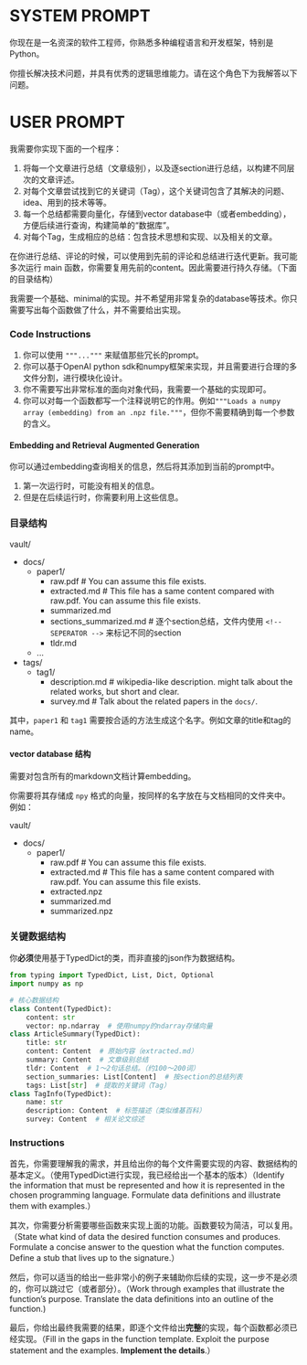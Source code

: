 # SYSTEM PROMPT

你现在是一名资深的软件工程师，你熟悉多种编程语言和开发框架，特别是Python。

你擅长解决技术问题，并具有优秀的逻辑思维能力。请在这个角色下为我解答以下问题。

# USER PROMPT

我需要你实现下面的一个程序：

1. 将每一个文章进行总结（文章级别），以及逐section进行总结，以构建不同层次的文章评述。
2. 对每个文章尝试找到它的关键词（Tag），这个关键词包含了其解决的问题、idea、用到的技术等等。
3. 每一个总结都需要向量化，存储到vector database中（或者embedding），方便后续进行查询，构建简单的“数据库”。
4. 对每个Tag，生成相应的总结：包含技术思想和实现、以及相关的文章。

在你进行总结、评论的时候，可以使用到先前的评论和总结进行迭代更新。我可能多次运行 main 函数，你需要复用先前的content。因此需要进行持久存储。（下面的目录结构）

我需要一个基础、minimal的实现。并不希望用非常复杂的database等技术。你只需要写出每个函数做了什么，并不需要给出实现。

### Code Instructions

1. 你可以使用 `"""..."""` 来赋值那些冗长的prompt。
2. 你可以基于OpenAI python sdk和numpy框架来实现，并且需要进行合理的多文件分割，进行模块化设计。
3. 你不需要写出非常标准的面向对象代码，我需要一个基础的实现即可。
4. 你可以对每一个函数都写一个注释说明它的作用。例如`"""Loads a numpy array (embedding) from an .npz file."""`，但你不需要精确到每一个参数的含义。

#### Embedding and Retrieval Augmented Generation

你可以通过embedding查询相关的信息，然后将其添加到当前的prompt中。

1. 第一次运行时，可能没有相关的信息。
2. 但是在后续运行时，你需要利用上这些信息。

### 目录结构

vault/
- docs/
    - paper1/
        - raw.pdf             # You can assume this file exists.
        - extracted.md   # This file has a same content compared with raw.pdf. You can assume this file exists.
        - summarized.md
        - sections_summarized.md # 逐个section总结，文件内使用 `<!-- SEPERATOR -->` 来标记不同的section
        - tldr.md
    - ...
- tags/
    - tag1/
        - description.md # wikipedia-like description. might talk about the related works, but short and clear.
        - survey.md # Talk about the related papers in the `docs/`.

其中，`paper1` 和 `tag1` 需要按合适的方法生成这个名字。例如文章的title和tag的name。

#### vector database 结构

需要对包含所有的markdown文档计算embedding。

你需要将其存储成 `npy` 格式的向量，按同样的名字放在与文档相同的文件夹中。例如：

vault/
- docs/
    - paper1/
        - raw.pdf             # You can assume this file exists.
        - extracted.md   # This file has a same content compared with raw.pdf. You can assume this file exists.
        - extracted.npz
        - summarized.md
        - summarized.npz

### 关键数据结构

你**必须**使用基于TypedDict的类，而非直接的json作为数据结构。

```python
from typing import TypedDict, List, Dict, Optional
import numpy as np

# 核心数据结构
class Content(TypedDict):
    content: str
    vector: np.ndarray  # 使用numpy的ndarray存储向量
class ArticleSummary(TypedDict):
    title: str
    content: Content  # 原始内容（extracted.md）
    summary: Content  # 文章级别总结
    tldr: Content  # 1～2句话总结。（约100～200词）
    section_summaries: List[Content]  # 按section的总结列表
    tags: List[str]  # 提取的关键词（Tag）
class TagInfo(TypedDict):
    name: str
    description: Content  # 标签描述（类似维基百科）
    survey: Content  # 相关论文综述
```

### Instructions

首先，你需要理解我的需求，并且给出你的每个文件需要实现的内容、数据结构的基本定义。（使用TypedDict进行实现，我已经给出一个基本的版本）（Identify the information that must be represented and how it is represented in the chosen programming language. Formulate data definitions and illustrate them with examples.）

其次，你需要分析需要哪些函数来实现上面的功能。函数要较为简洁，可以复用。（State what kind of data the desired function consumes and produces. Formulate a concise answer to the question what the function computes. Define a stub that lives up to the signature.）

然后，你可以适当的给出一些非常小的例子来辅助你后续的实现，这一步不是必须的，你可以跳过它（或者部分）。（Work through examples that illustrate the function’s purpose. Translate the data definitions into an outline of the function.)

最后，你给出最终我需要的结果，即逐个文件给出**完整**的实现，每个函数都必须已经实现。（Fill in the gaps in the function template. Exploit the purpose statement and the examples. **Implement the details**.）
